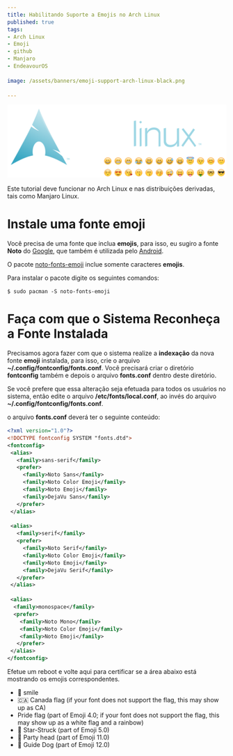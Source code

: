 ```yaml
---
title: Habilitando Suporte a Emojis no Arch Linux
published: true
tags:
- Arch Linux
- Emoji
- github
- Manjaro
- EndeavourOS

image: /assets/banners/emoji-support-arch-linux-black.png

---
```



![banner-plex](/assets/banners/emoji-support-arch-linux.png)

Este tutorial deve funcionar no Arch Linux e nas distribuições derivadas, tais como Manjaro Linux.


# Instale uma fonte emoji

Você precisa de uma fonte que inclua **emojis**, para isso, eu sugiro a fonte **Noto** do [Google](https://www.google.com.br/), que também é utilizada pelo
[Android](https://www.android.com/intl/pt-BR_br/). 
 
O pacote [noto-fonts-emoji](https://www.archlinux.org/packages/extra/any/noto-fonts-emoji/) inclue somente caracteres **emojis**.

Para instalar o pacote digite os seguintes comandos:

```shell
$ sudo pacman -S noto-fonts-emoji
```

# Faça com que o Sistema Reconheça a Fonte Instalada

Precisamos agora fazer com que o sistema realize a **indexação** da nova fonte **emoji** instalada, para isso, 
crie o arquivo **~/.config/fontconfig/fonts.conf**. Você precisará criar o diretório **fontconfig** também e depois
o arquivo **fonts.conf** dentro deste diretório. 

Se você prefere que essa alteração seja efetuada para todos os usuários no sistema, então
edite o arquivo **/etc/fonts/local.conf**, ao invés do arquivo **~/.config/fontconfig/fonts.conf**.

o arquivo **fonts.conf** deverá ter o seguinte conteúdo:
```xml
<?xml version="1.0"?>
<!DOCTYPE fontconfig SYSTEM "fonts.dtd">
<fontconfig>
 <alias>
   <family>sans-serif</family>
   <prefer>
     <family>Noto Sans</family>
     <family>Noto Color Emoji</family>
     <family>Noto Emoji</family>
     <family>DejaVu Sans</family>
   </prefer> 
 </alias>

 <alias>
   <family>serif</family>
   <prefer>
     <family>Noto Serif</family>
     <family>Noto Color Emoji</family>
     <family>Noto Emoji</family>
     <family>DejaVu Serif</family>
   </prefer>
 </alias>

 <alias>
  <family>monospace</family>
  <prefer>
    <family>Noto Mono</family>
    <family>Noto Color Emoji</family>
    <family>Noto Emoji</family>
   </prefer>
 </alias>
</fontconfig>
```


Efetue um reboot e volte aqui para certificar se a área abaixo está mostrando os emojis correspondentes.  

- 🙂 smile
- 🇨🇦 Canada flag (if your font does not support the flag, this may show up as CA)
- Pride flag (part of Emoji 4.0; if your font does not support the flag, this may show up as a white flag and a rainbow)
- 🤩 Star-Struck (part of Emoji 5.0)
- 🥳 Party head (part of Emoji 11.0)
- 🦮 Guide Dog (part of Emoji 12.0)

